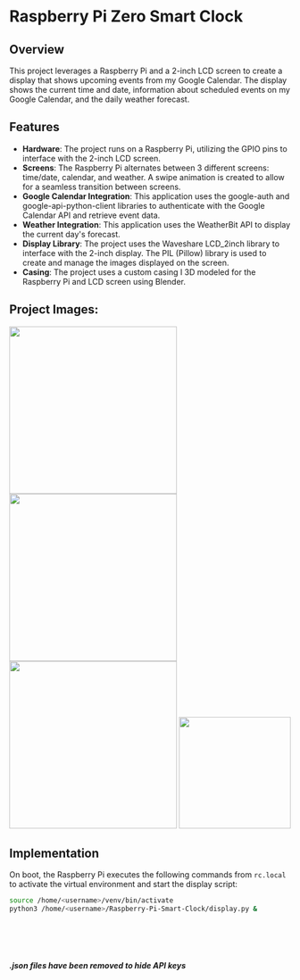 # Raspberry Pi Zero Smart Clock

## Overview
This project leverages a Raspberry Pi and a 2-inch LCD screen to create a display that shows upcoming events from my Google Calendar. The display shows the current time and date, information about scheduled events on my Google Calendar, and the daily weather forecast.


## Features
- **Hardware**: The project runs on a Raspberry Pi, utilizing the GPIO pins to interface with the 2-inch LCD screen.
- **Screens**: The Raspberry Pi alternates between 3 different screens: time/date, calendar, and weather. A swipe animation is created to allow for a seamless transition between screens.
- **Google Calendar Integration**: This application uses the google-auth and google-api-python-client libraries to authenticate
with the Google Calendar API and retrieve event data.
- **Weather Integration**: This application uses the WeatherBit API to display the current day's forecast.
- **Display Library**: The project uses the Waveshare LCD_2inch library to interface with the 2-inch display.
The PIL (Pillow) library is used to create and manage the images displayed on the screen.
- **Casing**: The project uses a custom casing I 3D modeled for the Raspberry Pi and LCD screen using Blender.
## Project Images:

<p float="left">
  <img src="https://github.com/user-attachments/assets/7aae32e6-3d72-4237-9f06-f1dd57116d71" width="300" />
  <img src="https://github.com/user-attachments/assets/fa5bc933-ab4d-4384-b2f1-f6b17efca043" width="300" />
  <img src="https://github.com/user-attachments/assets/aeacf704-b9d9-478d-9ac3-55b5aa7fcae3" width="300" />

  <img src="https://github.com/user-attachments/assets/fe7e5a38-059d-4074-b55b-d7c8e96b5f87" width="200" />
</p>

## Implementation  

On boot, the Raspberry Pi executes the following commands from `rc.local` to activate the virtual environment and start the display script:  

```bash
source /home/<username>/venv/bin/activate  
python3 /home/<username>/Raspberry-Pi-Smart-Clock/display.py &
```

</br>
</br>
</br>


##### .json files have been removed to hide API keys


